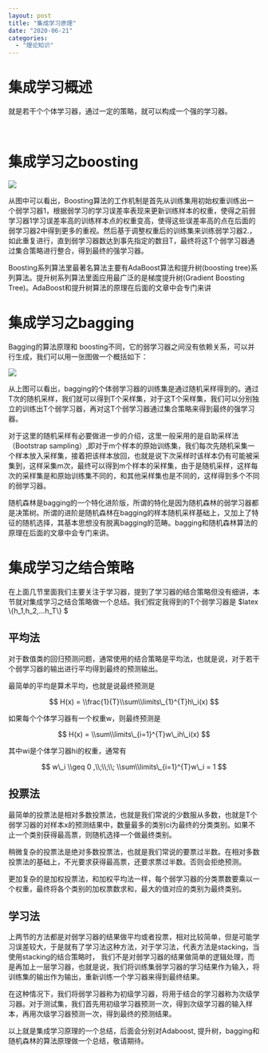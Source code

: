 ```yaml
---
layout: post
title: "集成学习原理"
date: "2020-06-21"
categories: 
  - "理论知识"
---
```


# 集成学习概述

就是若干个个体学习器，通过一定的策略，就可以构成一个强的学习器。

 

# 集成学习之boosting

[![](/assets/image/default/1042406-20161204194331365-2142863547.png)](http://127.0.0.1/?attachment_id=3474)

从图中可以看出，Boosting算法的工作机制是首先从训练集用初始权重训练出一个弱学习器1，根据弱学习的学习误差率表现来更新训练样本的权重，使得之前弱学习器1学习误差率高的训练样本点的权重变高，使得这些误差率高的点在后面的弱学习器2中得到更多的重视。然后基于调整权重后的训练集来训练弱学习器2.，如此重复进行，直到弱学习器数达到事先指定的数目T，最终将这T个弱学习器通过集合策略进行整合，得到最终的强学习器。

Boosting系列算法里最著名算法主要有AdaBoost算法和提升树(boosting tree)系列算法。提升树系列算法里面应用最广泛的是梯度提升树(Gradient Boosting Tree)。AdaBoost和提升树算法的原理在后面的文章中会专门来讲

# 集成学习之bagging

Bagging的算法原理和 boosting不同，它的弱学习器之间没有依赖关系，可以并行生成，我们可以用一张图做一个概括如下：

[![](/assets/image/default/1042406-20161204200000787-1988863729.png)](http://127.0.0.1/?attachment_id=3475)

从上图可以看出，bagging的个体弱学习器的训练集是通过随机采样得到的。通过T次的随机采样，我们就可以得到T个采样集，对于这T个采样集，我们可以分别独立的训练出T个弱学习器，再对这T个弱学习器通过集合策略来得到最终的强学习器。

对于这里的随机采样有必要做进一步的介绍，这里一般采用的是自助采样法（Bootstrap sampling）,即对于m个样本的原始训练集，我们每次先随机采集一个样本放入采样集，接着把该样本放回，也就是说下次采样时该样本仍有可能被采集到，这样采集m次，最终可以得到m个样本的采样集，由于是随机采样，这样每次的采样集是和原始训练集不同的，和其他采样集也是不同的，这样得到多个不同的弱学习器。

随机森林是bagging的一个特化进阶版，所谓的特化是因为随机森林的弱学习器都是决策树。所谓的进阶是随机森林在bagging的样本随机采样基础上，又加上了特征的随机选择，其基本思想没有脱离bagging的范畴。bagging和随机森林算法的原理在后面的文章中会专门来讲。

# 集成学习之结合策略

在上面几节里面我们主要关注于学习器，提到了学习器的结合策略但没有细讲，本节就对集成学习之结合策略做一个总结。我们假定我得到的T个弱学习器是 $latex \\{h\_1,h\_2,...h\_T\\} $

## 平均法

对于数值类的回归预测问题，通常使用的结合策略是平均法，也就是说，对于若干个弱学习器的输出进行平均得到最终的预测输出。

最简单的平均是算术平均，也就是说最终预测是

$$ H(x) = \\frac{1}{T}\\sum\\limits\_{1}^{T}h\_i(x) $$

如果每个个体学习器有一个权重w，则最终预测是

$$ H(x) = \\sum\\limits\_{i=1}^{T}w\_ih\_i(x) $$

其中wi是个体学习器hi的权重，通常有

$$ w\_i \\geq 0 ,\\;\\;\\; \\sum\\limits\_{i=1}^{T}w\_i = 1 $$

## 投票法

最简单的投票法是相对多数投票法，也就是我们常说的少数服从多数，也就是T个弱学习器的对样本x的预测结果中，数量最多的类别ci为最终的分类类别。如果不止一个类别获得最高票，则随机选择一个做最终类别。

稍微复杂的投票法是绝对多数投票法，也就是我们常说的要票过半数。在相对多数投票法的基础上，不光要求获得最高票，还要求票过半数。否则会拒绝预测。

更加复杂的是加权投票法，和加权平均法一样，每个弱学习器的分类票数要乘以一个权重，最终将各个类别的加权票数求和，最大的值对应的类别为最终类别。

## 学习法

上两节的方法都是对弱学习器的结果做平均或者投票，相对比较简单，但是可能学习误差较大，于是就有了学习法这种方法，对于学习法，代表方法是stacking，当使用stacking的结合策略时， 我们不是对弱学习器的结果做简单的逻辑处理，而是再加上一层学习器，也就是说，我们将训练集弱学习器的学习结果作为输入，将训练集的输出作为输出，重新训练一个学习器来得到最终结果。

在这种情况下，我们将弱学习器称为初级学习器，将用于结合的学习器称为次级学习器。对于测试集，我们首先用初级学习器预测一次，得到次级学习器的输入样本，再用次级学习器预测一次，得到最终的预测结果。

以上就是集成学习原理的一个总结，后面会分别对Adaboost, 提升树，bagging和随机森林的算法原理做一个总结，敬请期待。

